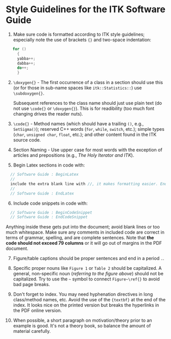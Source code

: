 Style Guidelines for the ITK Software Guide
===========================================

1. Make sure code is formatted according to ITK style guidelines; especially
   note the use of brackets `{}` and two-space indentation:

```cpp
   for ()
     {
     yabba++;
     dabba++;
     do++;
     }
```

2. `\doxygen{}` - The first occurrence of a class in a section should use this
   (or for those in sub-name spaces like `itk::Statistics::`) use
   `\subdoxygen{}`.

   Subsequent references to the class name should just use plain text (do not
   use `\code{}` or `\doxygen{}`). This is for readibility (too much font
   changing drives the reader nuts).

3. `\code{}` - Method names (which should have a trailing `()`, e.g.,
   `SetSigma()`); reserved C++ words (`for`, `while`, `switch`, etc.); simple
   types (`char`, `unsigned char`, `float`, etc.); and other content found in
   the ITK source code.

4. Section Naming - Use upper case for most words with the exception of
   articles and prepositions (e.g., *The Holy Iterator and ITK*).

5. Begin Latex sections in code with:
```cpp
  // Software Guide : BeginLatex
  //
  include the extra blank line with //, it makes formatting easier. End with
  //
  // Software Guide : EndLatex
```

6. Include code snippets in code with:
```cpp
  // Software Guide : BeginCodeSnippet
  // Software Guide : EndCodeSnippet
```
  Anything inside these gets put into the document; avoid blank lines or too
  much whitespace. Make sure any comments in included code are correct in
  terms of grammar, spelling, and are complete sentences.
  Note that **the code should not exceed 79 columns** or it will go out of
  margins in the PDF document.

7. Figure/table captions should be proper sentences and end in a period
   `.`.

8. Specific proper nouns like `Figure 1` or `Table 2` should be capitalized. A
   general, non-specific noun (*referring to the figure above*) should not
   be capitalized. Try to use the `~` symbol to connect `Figure~\ref{}` to
   avoid bad page breaks.

9. Don't forget to index. You may need hyphenation directives in long
   class/method names, etc.
   Avoid the use of the `{textbf}` at the end of the index. It looks nice on
   the printed version but breaks the hyperlinks in the PDF online version.

10. When possible, a short paragraph on motivation/theory prior to an example
    is good. It's not a theory book, so balance the amount of material
    carefully.

